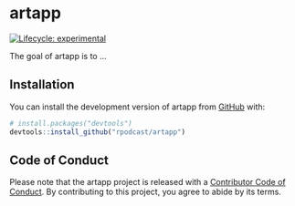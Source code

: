 
# artapp

<!-- badges: start -->
[![Lifecycle: experimental](https://img.shields.io/badge/lifecycle-experimental-orange.svg)](https://lifecycle.r-lib.org/articles/stages.html#experimental)
<!-- badges: end -->

The goal of artapp is to ...

## Installation

You can install the development version of artapp from [GitHub](https://github.com/) with:

``` r
# install.packages("devtools")
devtools::install_github("rpodcast/artapp")
```

## Code of Conduct
  
Please note that the artapp project is released with a [Contributor Code of Conduct](https://contributor-covenant.org/version/2/1/CODE_OF_CONDUCT.html). By contributing to this project, you agree to abide by its terms.

